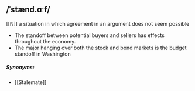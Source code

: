 ## /ˈstænd.ɑːf/
[[N]]
a situation in which agreement in an argument does not seem possible

- The standoff between potential buyers and sellers has effects throughout the economy.
- The major hanging over both the stock and bond markets is the budget standoff in Washington

##### Synonyms:
- [[Stalemate]]